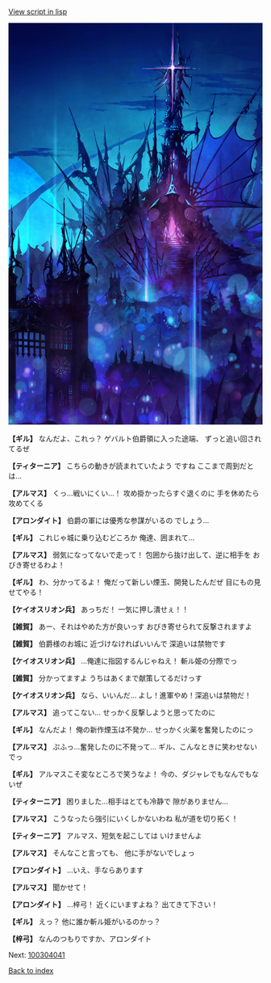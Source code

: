 [View script in lisp](../scripts/100304033.txt)

![300_devil_night01.png](../images/backgrounds/300_devil_night01.png)

**【ギル】**
なんだよ、これっ？
ゲバルト伯爵領に入った途端、
ずっと追い回されてるぜ

**【ティターニア】**
こちらの動きが読まれていたよう
ですね
ここまで周到だとは…

**【アルマス】**
くっ…戦いにくい…！
攻め掛かったらすぐ退くのに
手を休めたら攻めてくる

**【アロンダイト】**
伯爵の軍には優秀な参謀がいるの
でしょう…

**【ギル】**
これじゃ城に乗り込むどころか
俺達、囲まれて…

**【アルマス】**
弱気になってないで走って！
包囲から抜け出して、逆に相手を
おびき寄せるわよ！

**【ギル】**
わ、分かってるよ！
俺だって新しい煙玉、開発したんだぜ
目にもの見せてやる！

**【ケイオスリオン兵】**
あっちだ！
一気に押し潰せぇ！！

**【雑賀】**
あー、それはやめた方が良いっす
おびき寄せられて反撃されますよ

**【雑賀】**
伯爵様のお城に
近づけなければいいんで
深追いは禁物です

**【ケイオスリオン兵】**
…俺達に指図するんじゃねえ！
斬ル姫の分際でっ

**【雑賀】**
分かってますよ
うちはあくまで献策してるだけっす

**【ケイオスリオン兵】**
なら、いいんだ…
よし！進軍やめ！深追いは禁物だ！

**【アルマス】**
追ってこない…
せっかく反撃しようと思ってたのに

**【ギル】**
なんだよ！
俺の新作煙玉は不発か…
せっかく火薬を奮発したのにっ

**【アルマス】**
ぷふっ…奮発したのに不発って…
ギル、こんなときに笑わせないでっ

**【ギル】**
アルマスこそ変なところで笑うなよ！
今の、ダジャレでもなんでもないぜ

**【ティターニア】**
困りました…相手はとても冷静で
隙がありません…

**【アルマス】**
こうなったら強引にいくしかないわね
私が道を切り拓く！

**【ティターニア】**
アルマス、短気を起こしては
いけませんよ

**【アルマス】**
そんなこと言っても、
他に手がないでしょっ

**【アロンダイト】**
…いえ、手ならあります

**【アルマス】**
聞かせて！

**【アロンダイト】**
…梓弓！
近くにいますよね？
出てきて下さい！

**【ギル】**
えっ？
他に誰か斬ル姫がいるのかっ？

**【梓弓】**
なんのつもりですか、アロンダイト


Next: [100304041](100304041.md)

[Back to index](index.md)
